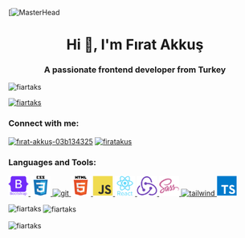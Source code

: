 [![MasterHead](https://www.google.com/url?sa=i&url=https%3A%2F%2Fkwork.com%2Fhtml-services%2F32408288%2Fi-will-be-your-frontend-web-developer-using-html-css-bootstrap&psig=AOvVaw0GaR1qyu2l8djiGCmYiqS5&ust=1725657873680000&source=images&cd=vfe&opi=89978449&ved=0CBQQjRxqFwoTCLDTpNrerIgDFQAAAAAdAAAAABAw)

<h1 align="center">Hi 👋, I'm Fırat Akkuş</h1>
<h3 align="center">A passionate frontend developer from Turkey</h3>

<p align="left"> <img src="https://komarev.com/ghpvc/?username=fiartaks&label=Profile%20views&color=0e75b6&style=flat" alt="fiartaks" /> </p>

<p align="left"> <a href="https://github.com/ryo-ma/github-profile-trophy"><img src="https://github-profile-trophy.vercel.app/?username=fiartaks" alt="fiartaks" /></a> </p>

<h3 align="left">Connect with me:</h3>
<p align="left">
<a href="https://linkedin.com/in/fırat-akkuş-03b134325" target="blank"><img align="center" src="https://raw.githubusercontent.com/rahuldkjain/github-profile-readme-generator/master/src/images/icons/Social/linked-in-alt.svg" alt="fırat-akkuş-03b134325" height="30" width="40" /></a>
<a href="https://instagram.com/firatakus" target="blank"><img align="center" src="https://raw.githubusercontent.com/rahuldkjain/github-profile-readme-generator/master/src/images/icons/Social/instagram.svg" alt="firatakus" height="30" width="40" /></a>
</p>

<h3 align="left">Languages and Tools:</h3>
<p align="left"> <a href="https://getbootstrap.com" target="_blank" rel="noreferrer"> <img src="https://raw.githubusercontent.com/devicons/devicon/master/icons/bootstrap/bootstrap-plain-wordmark.svg" alt="bootstrap" width="40" height="40"/> </a> <a href="https://www.w3schools.com/css/" target="_blank" rel="noreferrer"> <img src="https://raw.githubusercontent.com/devicons/devicon/master/icons/css3/css3-original-wordmark.svg" alt="css3" width="40" height="40"/> </a> <a href="https://git-scm.com/" target="_blank" rel="noreferrer"> <img src="https://www.vectorlogo.zone/logos/git-scm/git-scm-icon.svg" alt="git" width="40" height="40"/> </a> <a href="https://www.w3.org/html/" target="_blank" rel="noreferrer"> <img src="https://raw.githubusercontent.com/devicons/devicon/master/icons/html5/html5-original-wordmark.svg" alt="html5" width="40" height="40"/> </a> <a href="https://developer.mozilla.org/en-US/docs/Web/JavaScript" target="_blank" rel="noreferrer"> <img src="https://raw.githubusercontent.com/devicons/devicon/master/icons/javascript/javascript-original.svg" alt="javascript" width="40" height="40"/> </a> <a href="https://reactjs.org/" target="_blank" rel="noreferrer"> <img src="https://raw.githubusercontent.com/devicons/devicon/master/icons/react/react-original-wordmark.svg" alt="react" width="40" height="40"/> </a> <a href="https://redux.js.org" target="_blank" rel="noreferrer"> <img src="https://raw.githubusercontent.com/devicons/devicon/master/icons/redux/redux-original.svg" alt="redux" width="40" height="40"/> </a> <a href="https://sass-lang.com" target="_blank" rel="noreferrer"> <img src="https://raw.githubusercontent.com/devicons/devicon/master/icons/sass/sass-original.svg" alt="sass" width="40" height="40"/> </a> <a href="https://tailwindcss.com/" target="_blank" rel="noreferrer"> <img src="https://www.vectorlogo.zone/logos/tailwindcss/tailwindcss-icon.svg" alt="tailwind" width="40" height="40"/> </a> <a href="https://www.typescriptlang.org/" target="_blank" rel="noreferrer"> <img src="https://raw.githubusercontent.com/devicons/devicon/master/icons/typescript/typescript-original.svg" alt="typescript" width="40" height="40"/> </a> </p>

<p><img align="left" src="https://github-readme-stats.vercel.app/api/top-langs?username=fiartaks&show_icons=true&locale=en&layout=compact" alt="fiartaks" /></p>

<p>&nbsp;<img align="center" src="https://github-readme-stats.vercel.app/api?username=fiartaks&show_icons=true&locale=en" alt="fiartaks" /></p>

<p><img align="center" src="https://github-readme-streak-stats.herokuapp.com/?user=fiartaks&" alt="fiartaks" /></p>

